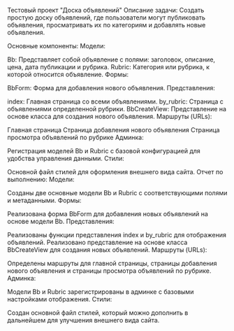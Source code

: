 Тестовый проект "Доска объявлений"
Описание задачи:
Создать простую доску объявлений, где пользователи могут публиковать объявления, просматривать их по категориям и добавлять новые объявления.

Основные компоненты:
Модели:

Bb: Представляет собой объявление с полями: заголовок, описание, цена, дата публикации и рубрика.
Rubric: Категория или рубрика, к которой относится объявление.
Формы:

BbForm: Форма для добавления нового объявления.
Представления:

index: Главная страница со всеми объявлениями.
by_rubric: Страница с объявлениями определенной рубрики.
BbCreateView: Представление на основе класса для создания нового объявления.
Маршруты (URLs):

Главная страница
Страница добавления нового объявления
Страница просмотра объявлений по рубрике
Админка:

Регистрация моделей Bb и Rubric с базовой конфигурацией для удобства управления данными.
Стили:

Основной файл стилей для оформления внешнего вида сайта.
Отчет по выполнению:
Модели:

Созданы две основные модели Bb и Rubric с соответствующими полями и метаданными.
Формы:

Реализована форма BbForm для добавления новых объявлений на основе модели Bb.
Представления:

Реализованы функции представления index и by_rubric для отображения объявлений.
Реализовано представление на основе класса BbCreateView для создания новых объявлений.
Маршруты (URLs):

Определены маршруты для главной страницы, страницы добавления нового объявления и страницы просмотра объявлений по рубрике.
Админка:

Модели Bb и Rubric зарегистрированы в админке с базовыми настройками отображения.
Стили:

Создан основной файл стилей, который можно дополнить в дальнейшем для улучшения внешнего вида сайта.
